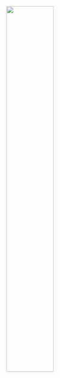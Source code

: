 <div align="center">
<image display=block margin-left=auto margin-right=auto width=50% src="https://github-readme-stats.vercel.app/api?username=kingRichardpt45&count_private=true&show_icons=true&theme=radical%22%3E<br>
<image display=block margin-left=auto margin-right=auto width=50% src="https://github-readme-stats.vercel.app/api/top-langs/?username=kingRichardpt45&layout=compact&theme=radical%22%3E
</div>
